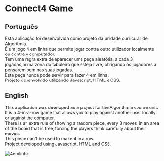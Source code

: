 # Connect4 Game

## Português

Esta aplicação foi desenvolvida como projeto da unidade curricular de Algoritmia.<br>
É um jogo 4 em linha que permite jogar contra outro utilizador localmente ou contra o computador.<br>
Tem uma regra extra de aparecer uma peça aleatória, a cada 3 jogadas,numa zona do tabuleiro que esteja livre, obrigando os jogadores a pensarem bem nas suas jogadas.<br>
Esta peça nunca pode servir para fazer 4 em linha.<br>
Projeto desenvolvido utilizando Javascript, HTML e CSS.<br>

## English

This application was developed as a project for the Algorithmia course unit. <br>
It is a 4-in-a-row game that allows you to play against another user locally or against the computer. <br>
There is an extra rule of showing a random piece, every 3 moves, in an area of the board that is free, forcing the players think carefully about their moves. <br>
This piece can't be used to make 4 in a row. <br>
Project developed using Javascript, HTML and CSS. <br>

![4emlinha](https://user-images.githubusercontent.com/56965774/100261911-57f63680-2f43-11eb-8d90-bd00b33b388c.png)

